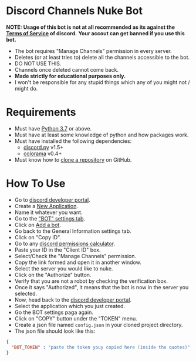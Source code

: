 # Discord Channels Nuke Bot
**NOTE: Usage of this bot is not at all recommended as its against the [Terms of Service](https://discord.com/terms) of discord.**
**Your accout can get banned if you use this bot.**
- The bot requires "Manage Channels" permission in every server.
- Deletes (or at least tries to) delete all the channels accessible to the bot.
- DO NOT USE THIS.
- Channels once deleted cannot come back.
- **Made strictly for educational purposes only.**
- I won't be responsible for any stupid things which any of you might not / might do.
# Requirements
- Must have [Python 3.7](https://www.python.org/downloads/release/python-370/) or above.
- Must have at least some knowledge of python and how packages work.
- Must have installed the following dependencies:
  - [discord.py](https://pypi.org/project/discord.py/) v1.5+
  - [colorama](https://pypi.org/project/colorama/) v0.4+
- Must know how to [clone a repository](https://docs.github.com/en/free-pro-team@latest/github/creating-cloning-and-archiving-repositories/cloning-a-repository) on GitHub.
# How To Use
- Go to [discord developer portal](https://discord.com/developers/applications).
- Create a [New Application](https://ibb.co/xD5B9cz).
- Name it whatever you want.
- Go to the ["BOT" settings tab](https://ibb.co/GRRcS2y).
- Click on [Add a bot](https://ibb.co/FVxJxYv).
- Go back to the General Information settings tab.
- Click on "Copy ID".
- Go to any [discord permissions calculator](https://discordapi.com/permissions.html).
- Paste your ID in the "Client ID" box.
- Select/Check the "Manage Channels" permission.
- Copy the link formed and open it in another window.
- Select the server you would like to nuke.
- Click on the "Authorize" button.
- Verify that you are not a robot by checking the verification box.
- Once it says "Authorized", it means that the bot is now in the server you selected.
- Now, head back to the [discord developer portal](https://discord.com/developers/applications).
- Select the application which you just created.
- Go the BOT settings paga again.
- Click on "COPY" button under the "TOKEN" menu.
- Create a json file named `config.json` in your cloned project directory.
- The json file should look like this:
```json
{
  "BOT_TOKEN" : "paste the token youy copied here (inside the quotes)"
}
```
